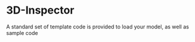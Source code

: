 # 3D-Inspector
A standard set of template code is provided to load your model, as well as sample code
